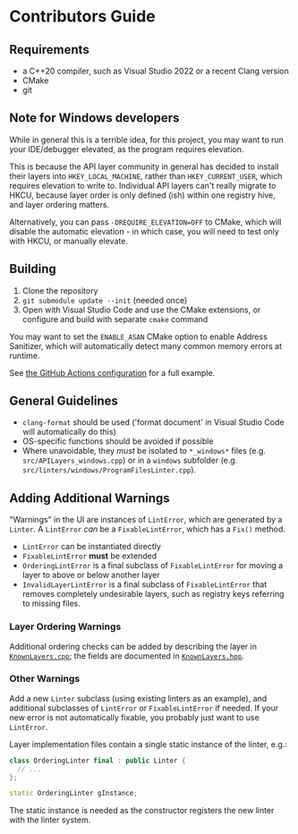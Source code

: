 # Contributors Guide

## Requirements

- a C++20 compiler, such as Visual Studio 2022 or a recent Clang version
- CMake
- git

## Note for Windows developers

While in general this is a terrible idea, for this project, you may want to run your IDE/debugger elevated, as the program requires elevation.

This is because the API layer community in general has decided to install their layers into `HKEY_LOCAL_MACHINE`, rather than `HKEY_CURRENT_USER`, which requires elevation to write to. Individual API layers can't really migrate to HKCU, because layer order is only defined (ish) within one registry hive, and layer ordering matters.

Alternatively, you can pass `-DREQUIRE_ELEVATION=OFF` to CMake, which will disable the automatic elevation - in which case, you will need to test only with HKCU, or manually elevate.

## Building

1. Clone the repository
2. `git submodule update --init` (needed once)
3. Open with Visual Studio Code and use the CMake extensions, or configure and build with separate `cmake` command

You may want to set the `ENABLE_ASAN` CMake option to enable Address Sanitizer, which will automatically detect many common memory errors at runtime.

See [the GitHub Actions configuration](../.github/workflows/ci.yml) for a full example.

## General Guidelines

- `clang-format` should be used ('format document' in Visual Studio Code will automatically do this)
- OS-specific functions should be avoided if possible
- Where unavoidable, they *must* be isolated to `*_windows*` files (e.g. `src/APILayers_windows.cpp`) or in a `windows` subfolder (e.g. `src/linters/windows/ProgramFilesLinter.cpp`).

## Adding Additional Warnings

"Warnings" in the UI are instances of `LintError`, which are generated by a `Linter`. A `LintError` *can* be a `FixableLintError`, which has a `Fix()` method.

- `LintError` can be instantiated directly
- `FixableLintError` **must** be extended
- `OrderingLintError` is a final subclass of `FixableLintError` for moving a layer to above or below another layer
- `InvalidLayerLintError` is a final subclass of `FixableLintError` that removes completely undesirable layers, such as registry keys referring to missing files.

### Layer Ordering Warnings

Additional ordering checks can be added by describing the layer in [`KnownLayers.cpp`](../src/KnownLayers.cpp); the fields are documented in [`KnownLayers.hpp`](../src/KnownLayers.hpp).

### Other Warnings

Add a new `Linter` subclass (using existing linters as an example), and additional subclasses of `LintError` or `FixableLintError` if needed. If your new error is not automatically fixable, you probably just want to use `LintError`.

Layer implementation files contain a single static instance of the linter, e.g.:

```C++
class OrderingLinter final : public Linter {
  // ...
};

static OrderingLinter gInstance;
```

The static instance is needed as the constructor registers the new linter
with the linter system.